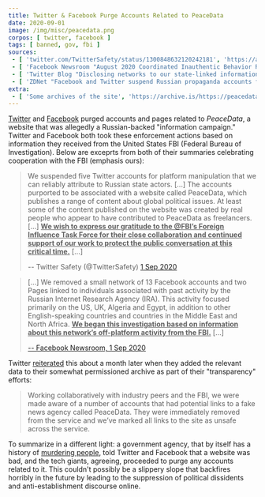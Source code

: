```yaml
---
title: Twitter & Facebook Purge Accounts Related to PeaceData
date: 2020-09-01
image: /img/misc/peacedata.png
corpos: [ twitter, facebook ]
tags: [ banned, gov, fbi ]
sources:
 - [ 'twitter.com/TwitterSafety/status/1300848632120242181', 'https://archive.is/wyArd' ]
 - [ 'Facebook Newsroom "August 2020 Coordinated Inauthentic Behavior Report" (1 Sep 2020)', 'https://archive.is/CtCF9' ]
 - [ 'Twitter Blog "Disclosing networks to our state-linked information operations archive" (8 Oct 2020)', 'https://archive.is/ZYAJN' ]
 - [ 'ZDNet "Facebook and Twitter suspend Russian propaganda accounts following FBI tip" by Catalin Cimpanu (1 Sep 2020)', 'https://archive.is/ETSwL' ]
extra:
 - [ 'Some archives of the site', 'https://archive.is/https://peacedata.net/' ]
---
```


[Twitter](/twitter/) and [Facebook](/facebook/) purged accounts and pages
related to _PeaceData_, a website that was allegedly a Russian-backed
"information campaign." Twitter and Facebook both took these enforcement
actions based on information they received from the United States FBI (Federal
Bureau of Investigation). Below are exceprts from both of their summaries
celebrating cooperation with the FBI (emphasis ours):

> We suspended five Twitter accounts for platform manipulation that we can
> reliably attribute to Russian state actors. [...] The accounts purported to
> be associated with a website called PeaceData, which publishes a range of
> content about global political issues. At least some of the content published
> on the website was created by real people who appear to have contributed to
> PeaceData as freelancers. [...] <u>**We wish to express our gratitude to the
> @FBI’s Foreign Influence Task Force for their close collaboration and
> continued support of our work to protect the public conversation at this
> critical time.**</u> [...]
>
> -- Twitter Safety (@TwitterSafety) [1 Sep 2020](https://archive.is/wyArd)

> [...] We removed a small network of 13 Facebook accounts and two Pages linked
> to individuals associated with past activity by the Russian Internet Research
> Agency (IRA). This activity focused primarily on the US, UK, Algeria and
> Egypt, in addition to other English-speaking countries and countries in the
> Middle East and North Africa. <u>**We began this investigation based on
> information about this network’s off-platform activity from the FBI.**</u>
> [...]
>
> [-- Facebook Newsroom, 1 Sep 2020](https://archive.is/CtCF9#selection-1885.0-1887.437)

Twitter [reiterated](https://archive.is/ZYAJN#selection-977.0-981.21) this
about a month later when they added the relevant data to their somewhat
permissioned archive as part of their "transparency" efforts:

> Working collaboratively with industry peers and the FBI, we were made aware
> of a number of accounts that had potential links to a fake news agency called
> PeaceData. They were immediately removed from the service and we’ve marked
> all links to the site as unsafe across the service.

To summarize in a different light: a government agency, that by itself has a
history of [murdering people](https://www.britannica.com/event/Ruby-Ridge),
told Twitter and Facebook that a website was bad, and the tech giants,
agreeing, proceeded to purge any accounts related to it. This couldn't possibly
be a slippery slope that backfires horribly in the future by leading to the
suppression of political dissidents and anti-establishment discourse online.
